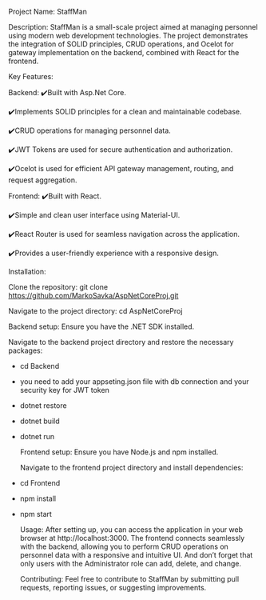   Project Name: StaffMan
  
  Description:
StaffMan is a small-scale project aimed at managing personnel using modern web development technologies. The project demonstrates the integration of SOLID principles, CRUD operations, and Ocelot for gateway implementation on the backend, combined with React for the frontend.

  Key Features:
  
  Backend:
✔️Built with Asp.Net Core.

✔️Implements SOLID principles for a clean and maintainable codebase.

✔️CRUD operations for managing personnel data.

✔️JWT Tokens are used for secure authentication and authorization.

✔️Ocelot is used for efficient API gateway management, routing, and request aggregation.

  Frontend:
✔️Built with React.

✔️Simple and clean user interface using Material-UI.

✔️React Router is used for seamless navigation across the application.

✔️Provides a user-friendly experience with a responsive design.


  Installation:
  
  Clone the repository:
git clone https://github.com/MarkoSavka/AspNetCoreProj.git

  Navigate to the project directory:
cd AspNetCoreProj

  Backend setup:
Ensure you have the .NET SDK installed.

  Navigate to the backend project directory and restore the necessary packages:
- cd Backend
- you need to add your appseting.json file with db connection and your security key for JWT token
- dotnet restore
- dotnet build
- dotnet run

  Frontend setup:
Ensure you have Node.js and npm installed.

  Navigate to the frontend project directory and install dependencies:
- cd Frontend
- npm install
- npm start

  Usage:
After setting up, you can access the application in your web browser at http://localhost:3000. The frontend connects seamlessly with the backend, allowing you to perform CRUD operations on personnel data with a responsive and intuitive UI. And don’t forget that only users with the Administrator role can add, delete, and change.

  Contributing:
Feel free to contribute to StaffMan by submitting pull requests, reporting issues, or suggesting improvements.
